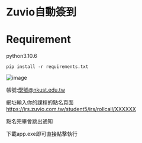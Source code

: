 # Zuvio自動簽到                                      

# Requirement

python3.10.6

`pip install -r requirements.txt`

![image](https://github.com/xcv46/rollcall/assets/80591981/afa08e62-0bbf-4f20-8527-346b68393cee)

帳號:學號@nkust.edu.tw

網址輸入你的課程的點名頁面 https://irs.zuvio.com.tw/student5/irs/rollcall/XXXXXX

點名完畢會跳出通知

下載app.exe即可直接點擊執行
